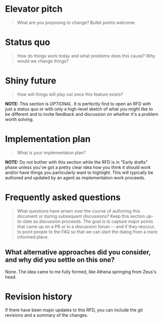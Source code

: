 # Elevator pitch

> What are you proposing to change? Bullet points welcome.

# Status quo

> How do things work today and what problems does this cause? Why would we change things?

# Shiny future

> How will things will play out once this feature exists?

**NOTE:** This section is *OPTIONAL*. It is perfectly find to open an RFD with just a status quo or with only a high-level sketch of what you might like to be different and to invite feedback and discussion on whether it's a problem worth solving.

# Implementation plan

> What is your implementaton plan?

**NOTE:** Do not bother with this section while the RFD is in "Early drafts" phase unless you've got a pretty clear idea how you think it should work and/or have things you particularly want to highlight. This will typically be authored and updated by an agent as implementation work proceeds.

# Frequently asked questions

> What questions have arisen over the course of authoring this document or during subsequent discussions? Keep this section up-to-date as discussion proceeds. The goal is to capture major points that came up on a PR or in a discussion forum -- and if they reoccur, to point people to the FAQ so that we can start the dialog from a more informed place.

## What alternative approaches did you consider, and why did you settle on this one?

None. The idea came to me fully formed, like Athena springing from Zeus's head. <!-- You...may want to adjust this. -->

# Revision history

If there have been major updates to this RFD, you can include the git revisions and a summary of the changes.


